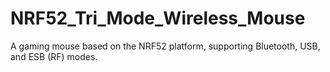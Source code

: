 # NRF52_Tri_Mode_Wireless_Mouse
 A gaming mouse based on the NRF52 platform, supporting Bluetooth, USB, and ESB (RF) modes.
